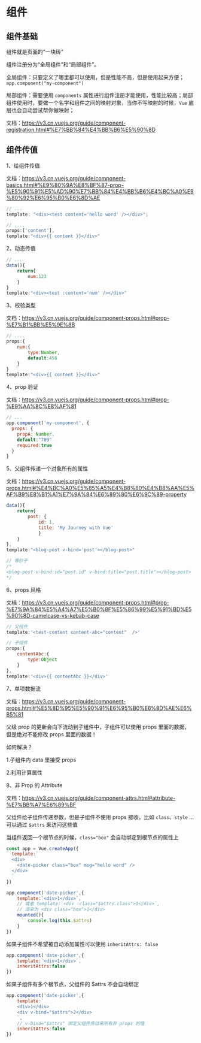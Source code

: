 # 组件

## 组件基础

组件就是页面的“一块砖”

组件注册分为“全局组件”和“局部组件”。

全局组件：只要定义了哪里都可以使用，但是性能不高，但是使用起来方便；`app.component("my-component")`

局部组件：需要使用 `components` 属性进行组件注册才能使用，性能比较高；局部组件使用时，要做一个名字和组件之间的映射对象，当你不写映射的时候，`Vue` 底层也会自动尝试帮你做映射；

文档：https://v3.cn.vuejs.org/guide/component-registration.html#%E7%BB%84%E4%BB%B6%E5%90%8D

## 组件传值

1、给组件传值

文档：https://v3.cn.vuejs.org/guide/component-basics.html#%E9%80%9A%E8%BF%87-prop-%E5%90%91%E5%AD%90%E7%BB%84%E4%BB%B6%E4%BC%A0%E9%80%92%E6%95%B0%E6%8D%AE

```js
// ...
template: "<div><test content='hello word' /></div>";
```

```js
// ....
props:['content'],
template:"<div>{{ content }}</div>"
```

2、动态传值

```js
// ...
data(){
    return{
        num:123
    }
}
template:"<div><test :content='num' /></div>"
```

3、校验类型

文档：https://v3.cn.vuejs.org/guide/component-props.html#prop-%E7%B1%BB%E5%9E%8B

```js
// ....
props:{
    num:{
        type:Number,
        default:456
    }
}
template:"<div>{{ content }}</div>"
```

4、prop 验证

文档：https://v3.cn.vuejs.org/guide/component-props.html#prop-%E9%AA%8C%E8%AF%81

```js
// ...
app.component('my-component', {
  props: {
    propA: Number,
    default:"789"
    required:true
  }
}
```

5、父组件传递一个对象所有的属性

文档：https://v3.cn.vuejs.org/guide/component-props.html#%E4%BC%A0%E5%85%A5%E4%B8%80%E4%B8%AA%E5%AF%B9%E8%B1%A1%E7%9A%84%E6%89%80%E6%9C%89-property

```js
data(){
    return{
        post: {
            id: 1,
            title: 'My Journey with Vue'
            }
    }
},
template:"<blog-post v-bind='post'></blog-post>"

// 等价于
/*
<blog-post v-bind:id="post.id" v-bind:title="post.title"></blog-post>
*/
```

6、props 风格

文档：https://v3.cn.vuejs.org/guide/component-props.html#prop-%E7%9A%84%E5%A4%A7%E5%B0%8F%E5%86%99%E5%91%BD%E5%90%8D-camelcase-vs-kebab-case

```js
// 父组件
template:'<test-content content-abc="content"  />'

// 子组件
props:{
    contentAbc:{
        type:Object
    }
},
template:'<div>{{ contentAbc }}</div>'
```

7、单项数据流

文档：https://v3.cn.vuejs.org/guide/component-props.html#%E5%8D%95%E5%90%91%E6%95%B0%E6%8D%AE%E6%B5%81

父级 prop 的更新会向下流动到子组件中，子组件可以使用 props 里面的数据，但是绝对不能修改 props 里面的数据！

如何解决？

1.子组件内 data 里接受 props

2.利用计算属性

8、非 Prop 的 Attribute

文档：https://v3.cn.vuejs.org/guide/component-attrs.html#attribute-%E7%BB%A7%E6%89%BF

父组件给子组件传递参数，但是子组件不使用 props 接收，比如 `class`、`style` ... 可以通过 `$attrs` 来访问这些值

当组件返回一个根节点的时候，`class="box"` 会自动绑定到根节点的属性上

```js
const app = Vue.createApp({
  template:`
  <div>
    <date-picker class="box" msg="hello word" />
  </div>
  `
})

app.component('date-picker',{
    template:`<div>1</div>`,
    // 或者 template:`<div :class="$attrs.class">1</div>`,
    // 渲染为 <div class="box">1</div>
    mounted(){
        console.log(this.$attrs)
    }
})
```

如果子组件不希望被自动添加属性可以使用 `inheritAttrs: false`

```js
app.component('date-picker',{
    template:`<div>1</div>`,
    inheritAttrs:false
})
```

如果子组件有多个根节点，父组件的 $attrs 不会自动绑定

```js
app.component('date-picker',{
    template:`
    <div>1</div>
    <div v-bind="$attrs">2</div>
    `,
    // v-bind="$attrs" 绑定父组件传过来所有非 props 的值
    inheritAttrs:false
})
```